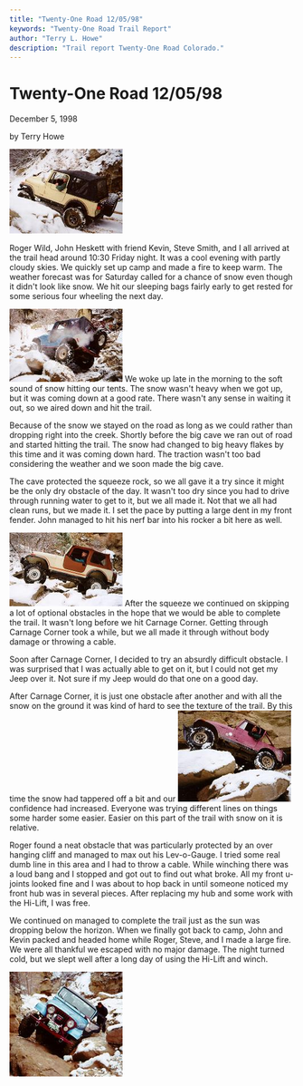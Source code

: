 ```yaml
---
title: "Twenty-One Road 12/05/98"
keywords: "Twenty-One Road Trail Report"
author: "Terry L. Howe"
description: "Trail report Twenty-One Road Colorado."
---
```


# Twenty-One Road 12/05/98

December 5, 1998

by Terry Howe

[![Steve trying to avoid body damage](tr981202_.jpg)](tr981202.jpg)

Roger Wild, John Heskett with friend Kevin, Steve Smith, and I
all arrived at the trail head around 10:30 Friday night.
It was a cool evening with partly cloudy skies.  We quickly
set up camp and made a fire to keep warm.  The weather forecast
was for Saturday called for a chance of snow even though
it didn't look like snow.  We hit our sleeping bags fairly early
to get rested for some serious four wheeling the next day.

[![Roger on Carnage Corner](tr981204_.jpg)](tr981204.jpg)
We woke up late in the morning to the soft sound of snow hitting our
tents.  The snow wasn't heavy when we got up, but it was coming down
at a good rate.  There wasn't any sense in waiting it out, so we aired
down and hit the trail.

Because of the snow we stayed on the road as long as we could rather
than dropping right into the creek.  Shortly before the big cave
we ran out of road and started hitting the trail.  The snow had
changed to big heavy flakes by this time and it was coming down hard.
The traction wasn't too bad considering the weather and we soon made
the big cave.

The cave protected the squeeze rock, so we all gave it a try since it
might be the only dry obstacle of the day.  It wasn't too dry since
you had to drive through running water to get to it, but we all made
it.  Not that we all had clean runs, but we made it.  I set the
pace by putting a large dent in my front fender.  John managed to
hit his nerf bar into his rocker a bit here as well.

[![John on Carnage Corner](tr981205_.jpg)](tr981205.jpg)
After the squeeze we continued on skipping a lot of optional obstacles
in the hope that we would be able to complete the trail.   It wasn't
long before we hit Carnage Corner.  Getting through Carnage Corner took
a while, but we all made it through without body damage or throwing
a cable.

Soon after Carnage Corner, I decided to try an absurdly difficult
obstacle.  I was surprised that I was actually able to get on it,
but I could not get my Jeep over it.  Not sure if my Jeep would
do that one on a good day.

After Carnage Corner, it is just one obstacle after another and with
all the snow on the ground it was kind of hard to see the texture of
the trail.  By this time the snow had tappered off a bit and our
[![Terry on an optional rock](tr981201_.jpg)](tr981201.jpg)
confidence had increased.  Everyone was trying different lines on
things some harder some easier.  Easier on this part of the trail
with snow on it is relative.

Roger found a neat obstacle that was particularly protected by an
over hanging cliff and managed to max out his Lev-o-Gauge.
I tried some real dumb line in this area and I had to throw a
cable.  While winching there was a loud bang and I stopped and
got out to find out what broke.  All my front u-joints looked
fine and I was about to hop back in until someone noticed my
front hub was in several pieces.  After replacing my hub and
some work with the Hi-Lift, I was free.

We continued on managed to complete the trail just as the sun was
dropping below the horizon.  When we finally got back to camp,
John and Kevin packed and headed home while Roger, Steve, and
I made a large fire.  We were all thankful we escaped with no
major damage.  The night turned cold, but we slept well after
a long day of using the Hi-Lift and winch.

[![Roger and 45 degrees plus](tr981203_.jpg)](tr981203.jpg)